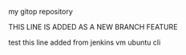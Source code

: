 my gitop repository 

THIS LINE IS ADDED AS A NEW BRANCH FEATURE
 

test this line added from jenkins vm ubuntu cli 

